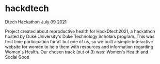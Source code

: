 # hackdtech
Dtech Hackathon July 09 2021

Project created about reproductive health for HackDtech2021, a hackathon hosted by Duke University's Duke Technology Scholars program.
This was first time participation for all but one of us, so we built a simple interactive website for women to help them with resources
and information regarding Women's Health.
Our chosen track (out of 3) was: Women's Health and Social Good
